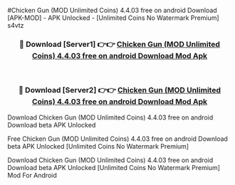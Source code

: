 #Chicken Gun (MOD Unlimited Coins) 4.4.03 free on android Download [APK-MOD] - APK Unlocked - [Unlimited Coins No Watermark Premium] s4vtz



<div align="center">

<h3>🔴 Download [Server1] 👉👉 <a href="https://momento.my/?title=Chicken_Gun_(MOD_Unlimited_Coins)_4.4.03_free_on_android_Download">Chicken Gun (MOD Unlimited Coins) 4.4.03 free on android Download Mod Apk</a></h3><br>

<h3>🔴 Download [Server2] 👉👉 <a href="https://momento.my/?title=Chicken_Gun_(MOD_Unlimited_Coins)_4.4.03_free_on_android_Download">Chicken Gun (MOD Unlimited Coins) 4.4.03 free on android Download Mod Apk</a></h3>
</div>



Download Chicken Gun (MOD Unlimited Coins) 4.4.03 free on android Download beta APK Unlocked

Free Chicken Gun (MOD Unlimited Coins) 4.4.03 free on android Download beta APK Unlocked [Unlimited Coins No Watermark Premium]

Download Chicken Gun (MOD Unlimited Coins) 4.4.03 free on android Download beta APK Unlocked [Unlimited Coins No Watermark Premium] Mod For Android
